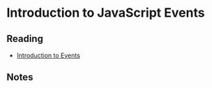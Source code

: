 # Introduction to JavaScript Events

## Reading

* [Introduction to Events](https://developer.mozilla.org/en-US/docs/Learn/JavaScript/Building_blocks/Events)

## Notes
